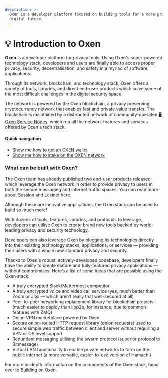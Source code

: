 ```yaml
---
description: >-
  Oxen is a developer platform focused on building tools for a more private
  digital future.
---
```


# 💡 Introduction to Oxen

**Oxen** is a developer platform for privacy tools. Using Oxen's super-powered technology stack, developers and users are finally able to access proper privacy, security, decentralisation, and safety in a myriad of software applications.

Through its network, blockchain, and technology stack, Oxen offers a variety of tools, libraries, and direct end-user products which solve some of the most difficult challenges in the digital security space.

The network is powered by the Oxen blockchain, a privacy preserving cryptocurrency network that enables fast and private value transfer. The blockchain is maintained by a distributed network of community-operated [🖥 Oxen Service Nodes](about-the-oxen-blockchain/oxen-service-nodes.md), which run all the network features and services offered by Oxen's tech stack.

#### Quick navigation

* [Show me how to get an OXEN wallet](using-the-oxen-blockchain/oxen-wallet-guides/)
* [Show me how to stake on the OXEN network](using-the-oxen-blockchain/oxen-service-node-guides/staking-to-shared-service-node.md)

### What can be built with Oxen?

The Oxen team has already published two end-user products released which leverage the Oxen network in order to provide privacy to users in both the secure messaging and internet traffic spaces. You can read more about [Session](products-built-on-oxen/session/) and [Lokinet](products-built-on-oxen/lokinet/) here.

Although these are innovative applications, the Oxen stack can be used to build so much more!

With dozens of tools, features, libraries, and protocols to leverage, developers can utilise Oxen to create brand new tools backed by world-leading privacy and security technology.

Developers can also leverage Oxen by plugging its technologies directly into their existing technology stacks, applications, or services — providing their users with a whole new standard privacy and security.

Thanks to Oxen's robust, actively-developed codebase, developers finally have the ability to create mature and fully-featured privacy applications — without compromises. Here’s a list of some ideas that are possible using the Oxen stack:

* A truly encrypted Slack/Mattermost competitor
* A truly encrypted voice and video call service \(yes, much better than Zoom or Jitsi — which aren’t really that well-secured at all\)
* Peer-to-peer networking replacement library for blockchain projects \(much easier to deploy than libp2p, for instance, due to common features with ZMQ\)
* Onion VPN marketplace powered by Oxen
* Secure onion-routed HTTP request library \(onion requests\) used to secure simple web traffic between client and server without requiring a VPN or OS level support
* Redundant messaging utilising the swarm protocol \(superior protocol to Bitmessage\)
* Virtual LAN functionality to enable private networks to form on the public internet \(a more versatile, easier-to-use version of Hamachi\)

For more in-depth information on the components of the Oxen stack, head over to [Building on Oxen](building-with-oxen/).  
  


